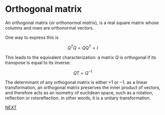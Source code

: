 # Orthogonal matrix

An orthogonal matrix (*or orthonormal matrix*), is a real square matrix whose columns and rows are orthonormal vectors.

One way to express this is 

$$
Q^TQ=QQ^T=I
$$

This leads to the equivalent characterization: a matrix $Q$ is orthogonal if its transpose is equal to its inverse:

$$QT=Q^{−1}$$

 The determinant of any orthogonal matrix is either $+1$ or $−1$. as a linear transformation, an orthogonal matrix preserves the inner product of vectors, and therefore acts as an isometry of euclidean space, such as a rotation, reflection or rotoreflection. in other words, it is a unitary transformation. 

 [NEXT](computer_vision/image_formation_acquisition/PERSPECTIVE_PROJECTION.md)
